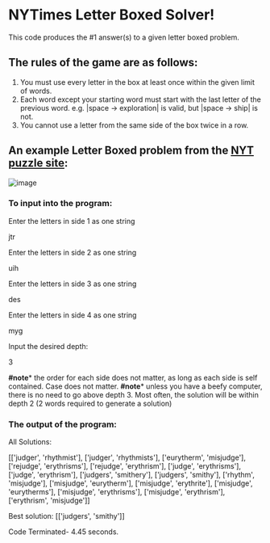 # NYTimes Letter Boxed Solver!
This code produces the #1 answer(s) to a given letter boxed problem.

## The rules of the game are as follows:
1. You must use every letter in the box at least once within the given limit of words.
2. Each word except your starting word must start with the last letter of the previous word. e.g. |space -> exploration| is valid, but |space -> ship| is not.
3. You cannot use a letter from the same side of the box twice in a row.

## An example Letter Boxed problem from the [NYT puzzle site](https://www.nytimes.com/puzzles/letter-boxed):
![image](https://github.com/Connor-Damato/WordSquareSolver/assets/67179143/6ef49ee6-40de-4d1a-8028-6744e237852f)

### To input into the program:
Enter the letters in side 1 as one string

jtr

Enter the letters in side 2 as one string

uih

Enter the letters in side 3 as one string

des

Enter the letters in side 4 as one string

myg

Input the desired depth:

3


**#note*** the order for each side does not matter, as long as each side is self contained. Case does not matter.
**#note*** unless you have a beefy computer, there is no need to go above depth 3. Most often, the solution will be within depth 2 (2 words required to generate a solution)

### The output of the program:
All Solutions:

[['judger', 'rhythmist'], ['judger', 'rhythmists'], ['eurytherm', 'misjudge'], ['rejudge', 'erythrisms'], ['rejudge', 'erythrism'], ['judge', 'erythrisms'], ['judge', 'erythrism'], ['judgers', 'smithery'], ['judgers', 'smithy'], ['rhythm', 'misjudge'], ['misjudge', 'eurytherm'], ['misjudge', 'erythrite'], ['misjudge', 'eurytherms'], ['misjudge', 'erythrisms'], ['misjudge', 'erythrism'], ['erythrism', 'misjudge']]

Best solution: [['judgers', 'smithy']]

Code Terminated- 4.45 seconds.

